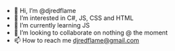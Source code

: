 - 👋 Hi, I’m @djredflame
- 👀 I’m interested in C#, JS, CSS and HTML 
- 🌱 I’m currently learning JS
- 💞️ I’m looking to collaborate on nothing @ the moment
- 📫 How to reach me djredflame@gmail.com

<!---
djredflame/djredflame is a ✨ special ✨ repository because its `README.md` (this file) appears on your GitHub profile.
You can click the Preview link to take a look at your changes.
--->
